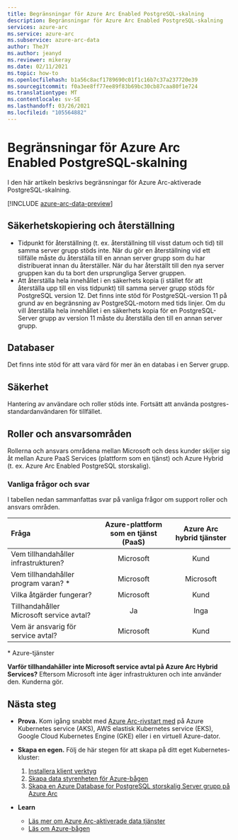 ```yaml
---
title: Begränsningar för Azure Arc Enabled PostgreSQL-skalning
description: Begränsningar för Azure Arc Enabled PostgreSQL-skalning
services: azure-arc
ms.service: azure-arc
ms.subservice: azure-arc-data
author: TheJY
ms.author: jeanyd
ms.reviewer: mikeray
ms.date: 02/11/2021
ms.topic: how-to
ms.openlocfilehash: b1a56c8acf1789690c01f1c16b7c37a237720e39
ms.sourcegitcommit: f0a3ee8ff77ee89f83b69bc30cb87caa80f1e724
ms.translationtype: MT
ms.contentlocale: sv-SE
ms.lasthandoff: 03/26/2021
ms.locfileid: "105564882"
---
```

# <a name="limitations-of-azure-arc-enabled-postgresql-hyperscale"></a>Begränsningar för Azure Arc Enabled PostgreSQL-skalning

I den här artikeln beskrivs begränsningar för Azure Arc-aktiverade PostgreSQL-skalning. 

[!INCLUDE [azure-arc-data-preview](../../../includes/azure-arc-data-preview.md)]

## <a name="backup-and-restore"></a>Säkerhetskopiering och återställning

- Tidpunkt för återställning (t. ex. återställning till visst datum och tid) till samma server grupp stöds inte. När du gör en återställning vid ett tillfälle måste du återställa till en annan server grupp som du har distribuerat innan du återställer. När du har återställt till den nya server gruppen kan du ta bort den ursprungliga Server gruppen.
- Att återställa hela innehållet i en säkerhets kopia (i stället för att återställa upp till en viss tidpunkt) till samma server grupp stöds för PostgreSQL version 12. Det finns inte stöd för PostgreSQL-version 11 på grund av en begränsning av PostgreSQL-motorn med tids linjer. Om du vill återställa hela innehållet i en säkerhets kopia för en PostgreSQL-Server grupp av version 11 måste du återställa den till en annan server grupp.


## <a name="databases"></a>Databaser

Det finns inte stöd för att vara värd för mer än en databas i en Server grupp.


## <a name="security"></a>Säkerhet

Hantering av användare och roller stöds inte. Fortsätt att använda postgres-standardanvändaren för tillfället.

## <a name="roles-and-responsibilities"></a>Roller och ansvarsområden

Rollerna och ansvars områdena mellan Microsoft och dess kunder skiljer sig åt mellan Azure PaaS Services (plattform som en tjänst) och Azure Hybrid (t. ex. Azure Arc Enabled PostgreSQL storskalig). 

### <a name="frequently-asked-questions"></a>Vanliga frågor och svar

I tabellen nedan sammanfattas svar på vanliga frågor om support roller och ansvars områden.

| Fråga                      | Azure-plattform som en tjänst (PaaS) | Azure Arc hybrid tjänster |
|:----------------------------------|:------------------------------------:|:---------------------------:|
| Vem tillhandahåller infrastrukturen?  | Microsoft                          | Kund                  |
| Vem tillhandahåller program varan? *       | Microsoft                          | Microsoft                 |
| Vilka åtgärder fungerar? | Microsoft                          | Kund                  |
| Tillhandahåller Microsoft service avtal?      | Ja                                | Inga                        |
| Vem är ansvarig för service avtal? | Microsoft                          | Kund                  |

\* Azure-tjänster

__Varför tillhandahåller inte Microsoft service avtal på Azure Arc Hybrid Services?__ Eftersom Microsoft inte äger infrastrukturen och inte använder den. Kunderna gör.

## <a name="next-steps"></a>Nästa steg

- **Prova.** Kom igång snabbt med [Azure Arc-rivstart med](https://azurearcjumpstart.io/azure_arc_jumpstart/azure_arc_data/) på Azure Kubernetes service (AKS), AWS elastisk Kubernetes service (EKS), Google Cloud Kubernetes Engine (GKE) eller i en virtuell Azure-dator. 

- **Skapa en egen.** Följ de här stegen för att skapa på ditt eget Kubernetes-kluster: 
   1. [Installera klient verktyg](install-client-tools.md)
   2. [Skapa data styrenheten för Azure-bågen](create-data-controller.md)
   3. [Skapa en Azure Database for PostgreSQL storskalig Server grupp på Azure Arc](create-postgresql-hyperscale-server-group.md) 

- **Learn**
   - [Läs mer om Azure Arc-aktiverade data tjänster](https://azure.microsoft.com/services/azure-arc/hybrid-data-services)
   - [Läs om Azure-bågen](https://aka.ms/azurearc)
